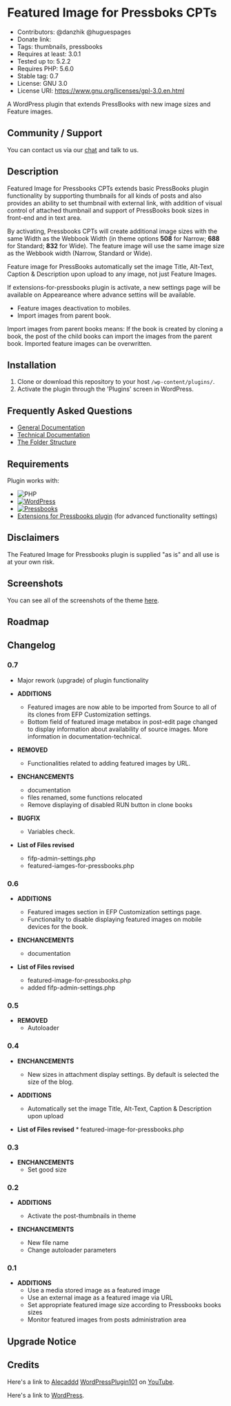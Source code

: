 # Featured Image for Pressboks CPTs

* Contributors: @danzhik @huguespages   
* Donate link:
* Tags: thumbnails, pressbooks
* Requires at least: 3.0.1
* Tested up to: 5.2.2
* Requires PHP: 5.6.0
* Stable tag: 0.7
* License: GNU 3.0
* License URI: https://www.gnu.org/licenses/gpl-3.0.en.html

A WordPress plugin that extends PressBooks with new image sizes and Feature images.

## Community / Support

You can contact us via our [chat](https://gitter.im/books4languages/)  and talk to us.                                  

## Description

Featured Image for Pressbooks CPTs extends basic PressBooks plugin functionality by supporting thumbnails for all kinds of posts and also provides an ability to set thumbnail with external link,
with addition of visual control of attached thumbnail and support of PressBooks book sizes in front-end and in text area.

By activating, Pressbooks CPTs will create additional image sizes with the same Width as the Webbook Width (in theme options **508** for Narrow; **688** for Standard; **832** for Wide). The feature image will use the same image size as the Webbook width (Narrow, Standard or Wide).

Feature image for PressBooks automatically set the image Title, Alt-Text, Caption & Description upon upload to any image, not just Feature Images.

If extensions-for-pressbooks plugin is activate, a new settings page will be available on Appeareance where advance settins will be available.

* Feature images deactivation to mobiles.
* Import images from parent book.

Import images from parent books means: If the book is created by cloning a book, the post of the child books can import the images from the parent book. Imported feature images can be overwritten.

## Installation

1. Clone or download this repository to your host ```/wp-content/plugins/```.
1. Activate the plugin through the 'Plugins' screen in WordPress.

## Frequently Asked Questions
* [General Documentation](doc/documentation-general.md)
* [Technical Documentation](doc/documentation-technical.md)
* [The Folder Structure](doc/folder-structure.md)

## Requirements

Plugin works with:

 * ![PHP](https://img.shields.io/badge/PHP-7.X-blue.svg)
 * [![WordPress](https://img.shields.io/badge/Wordpress-4.9.5-green.svg)](https://codex.wordpress.org/Version_4.9.5)
 * [![Pressbooks](https://img.shields.io/badge/Pressbooks-V%205.3.0-red.svg)](https://github.com/pressbooks/pressbooks/releases/tag/5.3.0)
 * [Extensions for Pressbooks plugin](https://github.com/my-language-skills/extensions-for-pressbooks) (for advanced functionality settings)

## Disclaimers

The Featured Image for Pressbooks plugin is supplied "as is" and all use is at your own risk.

## Screenshots
You can see all of the screenshots of the theme [here](https://github.com/my-language-skills/pressbooks-featured-image/blob/developer/screenshots/screenshots.md).

## Roadmap

## Changelog
### 0.7
* Major rework (upgrade) of plugin functionality

* **ADDITIONS**
  * Featured images are now able to be imported from Source to all of its clones from EFP Customization settings.
  * Bottom field of featured image metabox in post-edit page changed to display information about availability of source images. More information in documentation-technical.

* **REMOVED**
  * Functionalities related to adding featured images by URL.

* **ENCHANCEMENTS**
  * documentation
  * files renamed, some functions relocated
  * Remove displaying of disabled RUN button in clone books

* **BUGFIX**
  * Variables check.

* **List of Files revised**
  * fifp-admin-settings.php
  * featured-iamges-for-pressbooks.php

### 0.6
* **ADDITIONS**
  * Featured images section in EFP Customization settings page.
  * Functionality to disable displaying featured images on mobile devices for the book.

* **ENCHANCEMENTS**
  * documentation

* **List of Files revised**
  * featured-image-for-pressbooks.php
  * added fifp-admin-settings.php

### 0.5
* **REMOVED**
    *  Autoloader

### 0.4
* **ENCHANCEMENTS**
  * New sizes in attachment display settings. By default is selected the size of the blog.

* **ADDITIONS**
  * Automatically set the image Title, Alt-Text, Caption & Description upon upload

* **List of Files revised**
       * featured-image-for-pressbooks.php

### 0.3
* **ENCHANCEMENTS**
    * Set good size

### 0.2
* **ADDITIONS**
    * Activate the post-thumbnails in theme

* **ENCHANCEMENTS**
    * New file name
    * Change autoloader parameters

### 0.1
* **ADDITIONS**
    * Use a media stored image as a featured image
    * Use an external image as a featured image via URL
    * Set appropriate featured image size according to Pressbooks books sizes
    * Monitor featured images from posts administration area


## Upgrade Notice

## Credits
Here's a link to [Alecaddd](http://www.alecaddd.com/) [WordPressPlugin101](https://github.com/Alecaddd/WordPressPlugin101) on [YouTube](https://www.youtube.com/playlist?list=PLriKzYyLb28kR_CPMz8uierDWC2y3znI2).

Here's a link to [WordPress](http://wordpress.org/ "Your favorite software").
